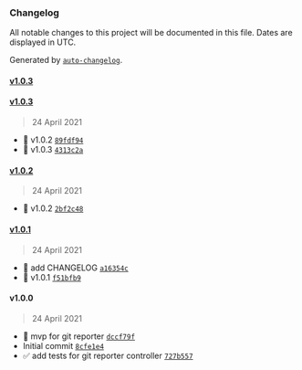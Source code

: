 ### Changelog

All notable changes to this project will be documented in this file. Dates are displayed in UTC.

Generated by [`auto-changelog`](https://github.com/CookPete/auto-changelog).

#### [v1.0.3](https://github.com/ulisesantana/git-reporter/compare/v1.0.3...v1.0.3)

#### [v1.0.3](https://github.com/ulisesantana/git-reporter/compare/v1.0.2...v1.0.3)

> 24 April 2021

- 🔖 v1.0.2 [`89fdf94`](https://github.com/ulisesantana/git-reporter/commit/89fdf9437be7d814a8fe1ab0ae593ae4dc758998)
- 🔖 v1.0.3 [`4313c2a`](https://github.com/ulisesantana/git-reporter/commit/4313c2a4c8aea69a6b8c9440868dd12cc6d11d6c)

#### [v1.0.2](https://github.com/ulisesantana/git-reporter/compare/v1.0.1...v1.0.2)

> 24 April 2021

- 🔖 v1.0.2 [`2bf2c48`](https://github.com/ulisesantana/git-reporter/commit/2bf2c48921dd4de645b04b9313fa45901389cbeb)

#### [v1.0.1](https://github.com/ulisesantana/git-reporter/compare/v1.0.0...v1.0.1)

> 24 April 2021

- 📝 add CHANGELOG [`a16354c`](https://github.com/ulisesantana/git-reporter/commit/a16354c2e32313e45d154a59dc8b039db95fbf18)
- 🔖 v1.0.1 [`f51bfb9`](https://github.com/ulisesantana/git-reporter/commit/f51bfb9c22c0ba1e8b684d53379bb391bd8aa684)

#### v1.0.0

> 24 April 2021

- 🎉 mvp for git reporter [`dccf79f`](https://github.com/ulisesantana/git-reporter/commit/dccf79fe7c37c0a90b3b7348a749104795a80490)
- Initial commit [`8cfe1e4`](https://github.com/ulisesantana/git-reporter/commit/8cfe1e4892404490c522bcd3a52dea3251c92d76)
- ✅️ add tests for git reporter controller [`727b557`](https://github.com/ulisesantana/git-reporter/commit/727b557994ab00ae17ecfb144195f1fd6785543e)

